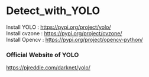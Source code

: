 # Detect_with_YOLO


Install YOLO : https://pypi.org/project/yolo/  
Install cvzone : https://pypi.org/project/cvzone/   
Install Opencv : https://pypi.org/project/opencv-python/  

### Official Website of YOLO   

https://pjreddie.com/darknet/yolo/   


